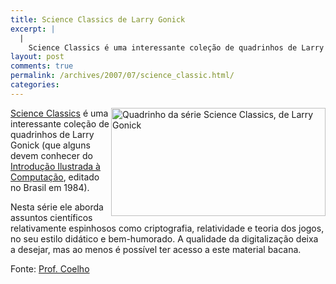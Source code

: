 ```yaml
---
title: Science Classics de Larry Gonick
excerpt: |
  |
    Science Classics é uma interessante coleção de quadrinhos de Larry Gonick (que alguns devem conhecer do Introdução Ilustrada à Computação, editado no Brasil em 1984). Nesta série ele aborda assuntos científicos relativamente espinhosos como criptografia, relatividade e teoria dos jogos,...
layout: post
comments: true
permalink: /archives/2007/07/science_classic.html/
categories:
---
```

<img title="Quadrinho da série Science Classics, de Larry Gonick" align="right" style="margin-left:1px" src="//chester.me/archives/img/gonick2.jpg" width="343" height="173" />[Science Classics][1] é uma interessante coleção de quadrinhos de Larry Gonick (que alguns devem conhecer do [Introdução Ilustrada à Computação][2], editado no Brasil em 1984).

Nesta série ele aborda assuntos científicos relativamente espinhosos como criptografia, relatividade e teoria dos jogos, no seu estilo didático e bem-humorado. A qualidade da digitalização deixa a desejar, mas ao menos é possível ter acesso a este material bacana.

Fonte: [Prof. Coelho][3]

 [1]: http://www.msri.org/ext/larryg/index.htm
 [2]: //chester.me/archives/img/gonick1.jpg
 [3]: http://www.ime.usp.br/~coelho/
